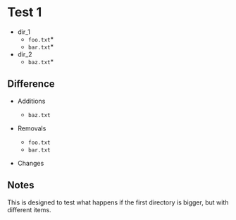 # Test 1

* dir_1
    * `foo.txt`*
    * `bar.txt`*
* dir_2
    * `baz.txt`*
        
## Difference 

* Additions
    * `baz.txt`

* Removals
    * `foo.txt`
    * `bar.txt`

* Changes

## Notes

This is designed to test what happens if the first directory is bigger, but with different items.

